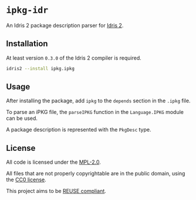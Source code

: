 <!--
SPDX-FileCopyrightText: 2021 The ipkg-idr developers

SPDX-License-Identifier: CC0-1.0
-->

# `ipkg-idr`

An Idris 2 package description parser for [Idris 2](https://github.com/idris-lang/Idris2).

## Installation

At least version `0.3.0` of the Idris 2 compiler is required.

```sh
idris2 --install ipkg.ipkg
```

## Usage

After installing the package, add `ipkg` to the `depends` section in the `.ipkg` file.

To parse an iPKG file, the `parseIPKG` function in the `Language.IPKG` module
can be used.

A package description is represented with the `PkgDesc` type.

## License

All code is licensed under the [MPL-2.0](LICENSES/MPL-2.0.txt).

All files that are not properly copyrightable are in the public domain, using
the [CC0 license](LICENSES/CC0-1.0.txt).

This project aims to be [REUSE compliant](https://reuse.software/).